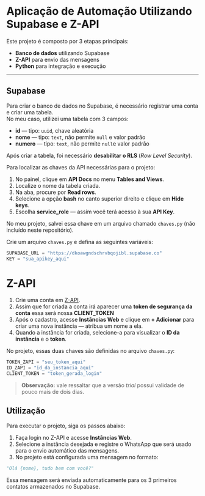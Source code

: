 # Aplicação de Automação Utilizando Supabase e Z-API

Este projeto é composto por 3 etapas principais:

- **Banco de dados** utilizando Supabase  
- **Z-API** para envio das mensagens  
- **Python** para integração e execução  

---

## Supabase

Para criar o banco de dados no Supabase, é necessário registrar uma conta e criar uma tabela.  
No meu caso, utilizei uma tabela com 3 campos:

- **id** — tipo: `uuid`, chave aleatória  
- **nome** — tipo: `text`, não permite `null` e valor padrão  
- **numero** — tipo: `text`, não permite `null`e valor padrão  

Após criar a tabela, foi necessário **desabilitar o RLS** (*Row Level Security*).  

Para localizar as chaves da API necessárias para o projeto:  
1. No painel, clique em **API Docs** no menu **Tables and Views**.  
2. Localize o nome da tabela criada.  
3. Na aba, procure por **Read rows**.  
4. Selecione a opção **bash** no canto superior direito e clique em **Hide keys**.  
5. Escolha **service_role** — assim você terá acesso à sua **API Key**.  

No meu projeto, salvei essa chave em um arquivo chamado `chaves.py` (não incluído neste repositório).  

Crie um arquivo `chaves.py` e defina as seguintes variáveis:

```python
SUPABASE_URL = "https://dkoawgndschrvbqojibl.supabase.co"
KEY = "sua_apikey_aqui"
```

# Z-API

1. Crie uma conta em [Z-API](https://www.z-api.io/).
2. Assim que for criada a conta irá aparecer uma **token de segurança da conta** essa será nossa **CLIENT_TOKEN**
3. Após o cadastro, acesse **Instâncias Web** e clique em **+ Adicionar** para criar uma nova instância — atribua um nome a ela.  
4. Quando a instância for criada, selecione-a para visualizar o **ID da instância** e o **token**.

No projeto, essas duas chaves são definidas no arquivo `chaves.py`:

```python
TOKEN_ZAPI = "seu_token_aqui"
ID_ZAPI = "id_da_instancia_aqui"
CLIENT_TOKEN = "token_gerada_login"
``` 
> **Observação:** vale ressaltar que a versão *trial* possui validade de pouco mais de dois dias.

## Utilização

Para executar o projeto, siga os passos abaixo:

1. Faça login no Z-API e acesse **Instâncias Web**.  
2. Selecione a instância desejada e registre o WhatsApp que será usado para o envio automático das mensagens.  
3. No projeto está configurada uma mensagem no formato:

```python
"Olá {nome}, tudo bem com você?"
```

Essa mensagem será enviada automaticamente para os 3 primeiros contatos armazenados no Supabase.




